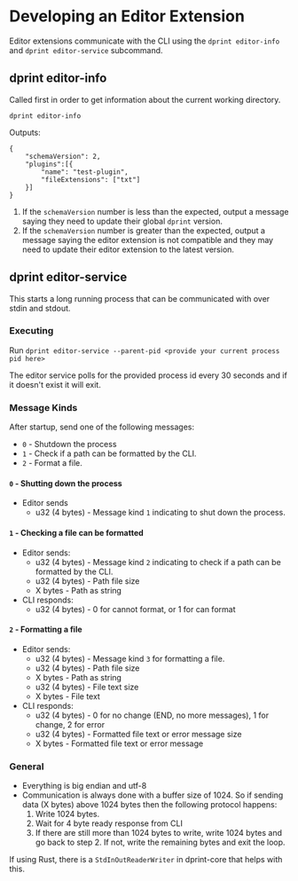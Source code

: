 # Developing an Editor Extension

Editor extensions communicate with the CLI using the `dprint editor-info` and `dprint editor-service` subcommand.

## dprint editor-info

Called first in order to get information about the current working directory.

```
dprint editor-info
```

Outputs:

```
{
    "schemaVersion": 2,
    "plugins":[{
        "name": "test-plugin",
        "fileExtensions": ["txt"]
    }]
}
```

1. If the `schemaVersion` number is less than the expected, output a message saying they need to update their global `dprint` version.
2. If the `schemaVersion` number is greater than the expected, output a message saying the editor extension is not compatible and they may need to update their editor extension to the latest version.

## dprint editor-service

This starts a long running process that can be communicated with over stdin and stdout.

### Executing

Run `dprint editor-service --parent-pid <provide your current process pid here>`

The editor service polls for the provided process id every 30 seconds and if it doesn't exist it will exit.

### Message Kinds

After startup, send one of the following messages:

- `0` - Shutdown the process
- `1` - Check if a path can be formatted by the CLI.
- `2` - Format a file.

#### `0` - Shutting down the process

- Editor sends
  - u32 (4 bytes) - Message kind `1` indicating to shut down the process.

#### `1` - Checking a file can be formatted

- Editor sends:
  - u32 (4 bytes) - Message kind `2` indicating to check if a path can be formatted by the CLI.
  - u32 (4 bytes) - Path file size
  - X bytes - Path as string
- CLI responds:
  - u32 (4 bytes) - 0 for cannot format, or 1 for can format

#### `2` - Formatting a file

- Editor sends:
  - u32 (4 bytes) - Message kind `3` for formatting a file.
  - u32 (4 bytes) - Path file size
  - X bytes - Path as string
  - u32 (4 bytes) - File text size
  - X bytes - File text
- CLI responds:
  - u32 (4 bytes) - 0 for no change (END, no more messages), 1 for change, 2 for error
  - u32 (4 bytes) - Formatted file text or error message size
  - X bytes - Formatted file text or error message

### General

- Everything is big endian and utf-8
- Communication is always done with a buffer size of 1024. So if sending data (X bytes) above 1024 bytes then the following protocol happens:
  1. Write 1024 bytes.
  2. Wait for 4 byte ready response from CLI
  3. If there are still more than 1024 bytes to write, write 1024 bytes and go back to step 2. If not, write the remaining bytes and exit the loop.

If using Rust, there is a `StdInOutReaderWriter` in dprint-core that helps with this.
